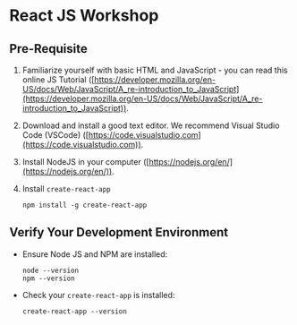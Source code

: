 # React JS Workshop

## Pre-Requisite

1. Familiarize yourself with basic HTML and JavaScript - you can read this online JS Tutorial ([https://developer.mozilla.org/en-US/docs/Web/JavaScript/A_re-introduction_to_JavaScript](https://developer.mozilla.org/en-US/docs/Web/JavaScript/A_re-introduction_to_JavaScript)).
2. Download and install a good text editor. We recommend Visual Studio Code (VSCode) ([https://code.visualstudio.com](https://code.visualstudio.com)).
3. Install NodeJS in your computer ([https://nodejs.org/en/](https://nodejs.org/en/)).
4. Install `create-react-app`

	```
	npm install -g create-react-app
	```

## Verify Your Development Environment

- Ensure Node JS and NPM are installed:

	```
	node --version
	npm --version
	```

- Check your `create-react-app` is installed:

	```
	create-react-app --version
	```
